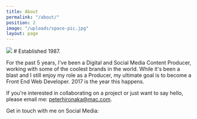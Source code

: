 ```yaml
---
title: About
permalink: "/about/"
position: 2
image: "/uploads/space-pic.jpg"
layout: page
---
```


<img src="/uploads/space-pic.jpg">
# Established 1987.

For the past 5 years, I've been a Digital and Social Media Content Producer, working with some of the coolest brands in the world. While it's been a blast and I still enjoy my role as a Producer, my ultimate goal is to become a Front End Web Developer. 2017 is the year this happens.

If you're interested in collaborating on a project or just want to say hello, please email me: [peterhironaka@mac.com](mailto:peterhironaka@mac.com).


Get in touch with me on Social Media:
